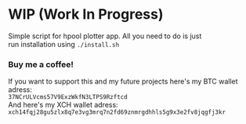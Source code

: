 # WIP (Work In Progress)

Simple script for hpool plotter app. All you need to do is just </br>
run installation using ``` ./install.sh ```

### Buy me a coffee!

If you want to support this and my future projects here's my BTC wallet adress: </br>
`37NCrULVcms57V9ExzWkfN3LTPS9Rzftcd` </br>
And here's my XCH wallet adress: </br>
`xch14fqj28gu5zlx8q7e3vg3mrq7n2fd69znmrgdhhls5g9x3e2fv8jqgfj3kr`
